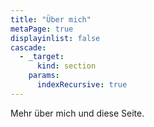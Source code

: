 ```yaml
---
title: "Über mich"
metaPage: true
displayinlist: false
cascade:
  - _target:
      kind: section
    params:
      indexRecursive: true
---
```


Mehr über mich und diese Seite.

